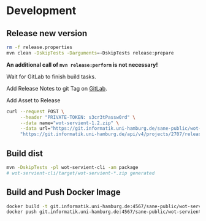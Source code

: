 # Development

## Release new version

```bash
rm -f release.properties
mvn clean -DskipTests -Darguments=-DskipTests release:prepare
```

**An additional call of `mvn release:perform` is not necessary!**

Wait for GitLab to finish build tasks.

Add Release Notes to git Tag on [GitLab](https://git.informatik.uni-hamburg.de/sane-public/wot-servient/-/tags).

Add Asset to Release 

```bash
curl --request POST \
     --header "PRIVATE-TOKEN: s3cr3tPassw0rd" \
     --data name="wot-servient-1.2.zip" \
     --data url="https://git.informatik.uni-hamburg.de/sane-public/wot-servient/-/jobs/artifacts/1.2/raw/wot-servient-1.2.zip?job=maven-deploy" \
     "https://git.informatik.uni-hamburg.de/api/v4/projects/2707/releases/1.2/assets/links"
```

## Build dist

```bash
mvn -DskipTests -pl wot-servient-cli -am package
# wot-servient-cli/target/wot-servient-*.zip generated
```

## Build and Push Docker Image

```bash
docker build -t git.informatik.uni-hamburg.de:4567/sane-public/wot-servient:latest .
docker push git.informatik.uni-hamburg.de:4567/sane-public/wot-servient:latest
```